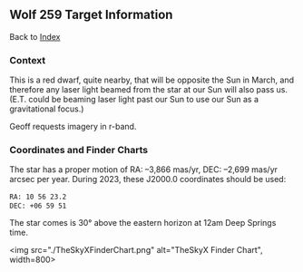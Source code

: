 ## Wolf 259 Target Information

Back to [Index](../index.html)

### Context

This is a red dwarf, quite nearby, that will be opposite the Sun in March, and therefore any laser light beamed from the star at our Sun will also pass us. (E.T. could be beaming laser light past our Sun to use our Sun as a gravitational focus.)

Geoff requests imagery in r-band.

### Coordinates and Finder Charts

The star has a proper motion of RA: –3,866 mas/yr, DEC: –2,699 mas/yr arcsec per year. During 2023, these J2000.0 coordinates should be used:

```
RA: 10 56 23.2
DEC: +06 59 51
```

The star comes is 30&deg; above the eastern horizon at 12am Deep Springs time.

<img src="./TheSkyXFinderChart.png" alt="TheSkyX Finder Chart", width=800>
